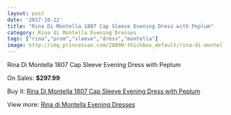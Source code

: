 ```yaml
---
layout: post
date: '2017-10-22'
title: "Rina Di Montella 1807 Cap Sleeve Evening Dress with Peplum"
category: Rina di Montella Evening Dresses
tags: ["rina","prom","sleeve","dress","montella"]
image: http://img.princessan.com/28090-thickbox_default/rina-di-montella-1807-cap-sleeve-evening-dress-with-peplum.jpg
---
```

Rina Di Montella 1807 Cap Sleeve Evening Dress with Peplum

On Sales: **$297.99**
<a href="https://www.princessan.com/en/rina-di-montella-evening-dresses/12816-rina-di-montella-1807-cap-sleeve-evening-dress-with-peplum.html"><amp-img layout="responsive" width="600" height="600" src="//img.princessan.com/28090-thickbox_default/rina-di-montella-1807-cap-sleeve-evening-dress-with-peplum.jpg" alt="Rina Di Montella 1807 Cap Sleeve Evening Dress with Peplum 0" /></a>

Buy it: [Rina Di Montella 1807 Cap Sleeve Evening Dress with Peplum](https://www.princessan.com/en/rina-di-montella-evening-dresses/12816-rina-di-montella-1807-cap-sleeve-evening-dress-with-peplum.html "Rina Di Montella 1807 Cap Sleeve Evening Dress with Peplum")

View more: [Rina di Montella Evening Dresses](https://www.princessan.com/en/53-rina-di-montella-evening-dresses "Rina di Montella Evening Dresses")